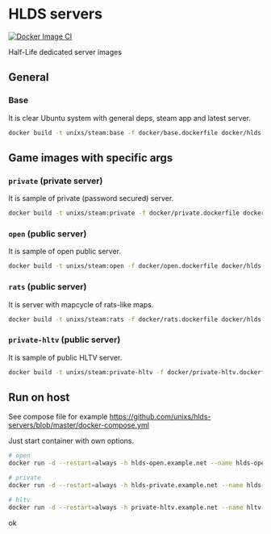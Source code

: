 # HLDS servers

[![Docker Image CI](https://github.com/unixs/hlds-servers/actions/workflows/docker-image.yml/badge.svg)](https://github.com/unixs/hlds-servers/actions/workflows/docker-image.yml)

Half-Life dedicated server images

## General

### Base

It is clear Ubuntu system with general deps, steam app and latest server.

```bash
docker build -t unixs/steam:base -f docker/base.dockerfile docker/hlds
```

## Game images with specific args

### `private` (private server)

It is sample of private (password secured) server.

```bash
docker build -t unixs/steam:private -f docker/private.dockerfile docker/hlds
```

### `open` (public server)

It is sample of open public server.

```bash
docker build -t unixs/steam:open -f docker/open.dockerfile docker/hlds
```

### `rats` (public server)

It is server with mapcycle of rats-like maps.

```bash
docker build -t unixs/steam:rats -f docker/rats.dockerfile docker/hlds
```

### `private-hltv` (public server)

It is sample of public HLTV server.

```bash
docker build -t unixs/steam:private-hltv -f docker/private-hltv.dockerfile docker/hlds
```

## Run on host

See compose file for example
https://github.com/unixs/hlds-servers/blob/master/docker-compose.yml

Just start container with own options.

```bash
# open
docker run -d --restart=always -h hlds-open.example.net --name hlds-open --net host -e RCON_PASS=12345 unixs/steam:open

# private
docker run -d --restart=always -h hlds-private.example.net --name hlds-private --net host -e RCON_PASS=12345 -e SV_PASS=12345 unixs/steam:private

# hltv
docker run -d --restart=always -h private-hltv.example.net --name hltv-private --net host -e SRV_HOST=123.75.156.137 unixs/steam:private-hltv
```
ok
